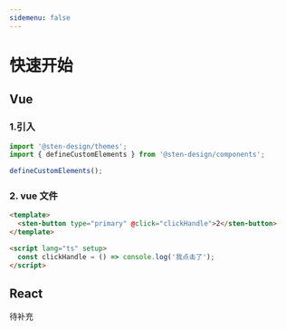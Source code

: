 ```yaml
---
sidemenu: false
---
```


# 快速开始

## Vue

### 1.引入

```js
import '@sten-design/themes';
import { defineCustomElements } from '@sten-design/components';

defineCustomElements();
```

### 2. vue 文件

```html
<template>
  <sten-button type="primary" @click="clickHandle">2</sten-button>
</template>

<script lang="ts" setup>
  const clickHandle = () => console.log('我点击了');
</script>
```

## React

待补充
